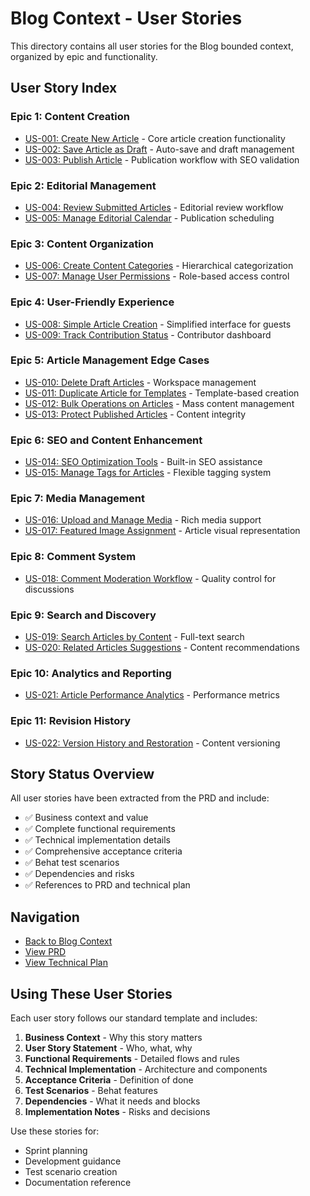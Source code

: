 # Blog Context - User Stories

This directory contains all user stories for the Blog bounded context, organized by epic and functionality.

## User Story Index

### Epic 1: Content Creation
- [US-001: Create New Article](US-001-create-article.md) - Core article creation functionality
- [US-002: Save Article as Draft](US-002-save-article-draft.md) - Auto-save and draft management
- [US-003: Publish Article](US-003-publish-article.md) - Publication workflow with SEO validation

### Epic 2: Editorial Management
- [US-004: Review Submitted Articles](US-004-review-submitted-articles.md) - Editorial review workflow
- [US-005: Manage Editorial Calendar](US-005-manage-editorial-calendar.md) - Publication scheduling

### Epic 3: Content Organization
- [US-006: Create Content Categories](US-006-create-content-categories.md) - Hierarchical categorization
- [US-007: Manage User Permissions](US-007-manage-user-permissions.md) - Role-based access control

### Epic 4: User-Friendly Experience
- [US-008: Simple Article Creation](US-008-simple-article-creation.md) - Simplified interface for guests
- [US-009: Track Contribution Status](US-009-track-contribution-status.md) - Contributor dashboard

### Epic 5: Article Management Edge Cases
- [US-010: Delete Draft Articles](US-010-delete-draft-articles.md) - Workspace management
- [US-011: Duplicate Article for Templates](US-011-duplicate-article-templates.md) - Template-based creation
- [US-012: Bulk Operations on Articles](US-012-bulk-article-operations.md) - Mass content management
- [US-013: Protect Published Articles](US-013-protect-published-articles.md) - Content integrity

### Epic 6: SEO and Content Enhancement
- [US-014: SEO Optimization Tools](US-014-seo-optimization-tools.md) - Built-in SEO assistance
- [US-015: Manage Tags for Articles](US-015-manage-article-tags.md) - Flexible tagging system

### Epic 7: Media Management
- [US-016: Upload and Manage Media](US-016-upload-manage-media.md) - Rich media support
- [US-017: Featured Image Assignment](US-017-featured-image-assignment.md) - Article visual representation

### Epic 8: Comment System
- [US-018: Comment Moderation Workflow](US-018-comment-moderation-workflow.md) - Quality control for discussions

### Epic 9: Search and Discovery
- [US-019: Search Articles by Content](US-019-search-articles-content.md) - Full-text search
- [US-020: Related Articles Suggestions](US-020-related-articles-suggestions.md) - Content recommendations

### Epic 10: Analytics and Reporting
- [US-021: Article Performance Analytics](US-021-article-performance-analytics.md) - Performance metrics

### Epic 11: Revision History
- [US-022: Version History and Restoration](US-022-version-history-restoration.md) - Content versioning

## Story Status Overview

All user stories have been extracted from the PRD and include:
- ✅ Business context and value
- ✅ Complete functional requirements
- ✅ Technical implementation details
- ✅ Comprehensive acceptance criteria
- ✅ Behat test scenarios
- ✅ Dependencies and risks
- ✅ References to PRD and technical plan

## Navigation

- [Back to Blog Context](../)
- [View PRD](../prd.md)
- [View Technical Plan](../technical-plan.md)

## Using These User Stories

Each user story follows our standard template and includes:

1. **Business Context** - Why this story matters
2. **User Story Statement** - Who, what, why
3. **Functional Requirements** - Detailed flows and rules
4. **Technical Implementation** - Architecture and components
5. **Acceptance Criteria** - Definition of done
6. **Test Scenarios** - Behat features
7. **Dependencies** - What it needs and blocks
8. **Implementation Notes** - Risks and decisions

Use these stories for:
- Sprint planning
- Development guidance
- Test scenario creation
- Documentation reference